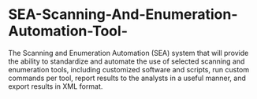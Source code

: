 # SEA-Scanning-And-Enumeration-Automation-Tool-
The Scanning and Enumeration Automation (SEA) system that will provide the ability to standardize and automate the use of selected scanning and enumeration tools, including customized software and scripts, run custom commands per tool, report results to the analysts in a useful manner, and export results in XML format.


